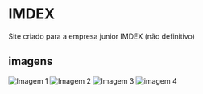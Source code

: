 # IMDEX
Site criado para a empresa junior IMDEX (não definitivo)

## imagens

![Imagem 1](https://github.com/italosilva01/IMDEX/blob/master/Screenshot_2020-01-10%20Italo-teste.png)
![Imagem 2](https://github.com/italosilva01/IMDEX/blob/master/Screenshot_2020-01-10%20Italo-teste(1).png)
![Imagem 3](https://github.com/italosilva01/IMDEX/blob/master/Screenshot_2020-01-10%20Italo-teste(2).png)
![imagem 4](https://github.com/italosilva01/IMDEX/blob/master/Screenshot_2020-01-10%20Italo-teste(3).png)
